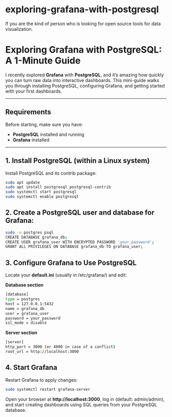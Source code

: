 # exploring-grafana-with-postgresql
If you are the kind of person who is looking for open source tools for data visualization. 

# Exploring Grafana with PostgreSQL: A 1-Minute Guide

I recently explored **Grafana** with **PostgreSQL**, and it’s amazing how quickly you can turn raw data into interactive dashboards. 
This mini-guide walks you through installing PostgreSQL, configuring Grafana, and getting started with your first dashboards.

---

## Requirements

Before starting, make sure you have:

- **PostgreSQL** installed and running  
- **Grafana** installed  

---

## 1. Install PostgreSQL (within a Linux system)

Install PostgreSQL and its contrib package:

```bash
sudo apt update
sudo apt install postgresql postgresql-contrib
sudo systemctl start postgresql
sudo systemctl enable postgresql
```

## 2. Create a PostgreSQL user and database for Grafana:
```bash
sudo -u postgres psql
CREATE DATABASE grafana_db;
CREATE USER grafana_user WITH ENCRYPTED PASSWORD 'your_password';
GRANT ALL PRIVILEGES ON DATABASE grafana_db TO grafana_user;
```

## 3. Configure Grafana to Use PostgreSQL
Locate your **default.ini** (usually in /etc/grafana/) and edit:

**Database section**
```bash
[database]
type = postgres
host = 127.0.0.1:5432
name = grafana_db
user = grafana_user
password = your_password
ssl_mode = disable
```

**Server section**
```bash
[server]
http_port = 3000 (or 4000 in case of a conflict)
root_url = http://localhost:3000
```

## 4. Start Grafana
Restart Grafana to apply changes:
```bash
sudo systemctl restart grafana-server
```
Open your browser at **http://localhost:3000**, log in (default: admin/admin), and start creating dashboards using SQL queries from your PostgreSQL database.
